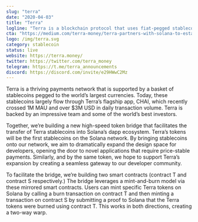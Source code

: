 ```yaml
---
slug: "terra"
date: "2020-04-03"
title: "Terra"
logline: "Terra is a blockchain protocol that uses fiat-pegged stablecoins to power price-stable global payments systems. Terra is building a high speed token bridge to Solana, enabling the hyperfast transaction of Terra stablecoins on all of Solana’s Dapps."
cta: "https://medium.com/terra-money/terra-partners-with-solana-to-establish-low-latency-bridge-expanding-its-stablecoin-ecosystem-to-15883bdbb0fb"
logo: /img/terra.svg
category: stablecoin
status: live
website: https://terra.money/
twitter: https://twitter.com/terra_money
telegram: https://t.me/terra_announcements
discord: https://discord.com/invite/e29HWwC2Mz
---
```

Terra is a thriving payments network that is supported by a basket of stablecoins pegged to the world’s largest currencies. Today, these stablecoins largely flow through Terra’s flagship app, CHAI, which recently crossed 1M MAU and over $3M USD in daily transaction volume. Terra is backed by an impressive team and some of the world’s best investors.

Together, we’re building a new high-speed token bridge that facilitates the transfer of Terra stablecoins into Solana’s dapp ecosystem. Terra’s tokens will be the first stablecoins on the Solana network. By bringing stablecoins onto our network, we aim to dramatically expand the design space for developers, opening the door to novel applications that require price-stable payments. Similarly, and by the same token, we hope to support Terra’s expansion by creating a seamless gateway to our developer community.

To facilitate the bridge, we’re building two smart contracts (contract T and contract S respectively.) The bridge leverages a mint-and-burn model via these mirrored smart contracts. Users can mint specific Terra tokens on Solana by calling a burn transaction on contract T and then minting a transaction on contract S by submitting a proof to Solana that the Terra tokens were burned using contract T. This works in both directions, creating a two-way warp.
